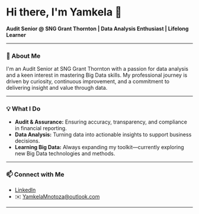 # Hi there, I'm Yamkela 👋

**Audit Senior @ SNG Grant Thornton | Data Analysis Enthusiast | Lifelong Learner**

---

### 👔 About Me

I'm an Audit Senior at SNG Grant Thornton with a passion for data analysis and a keen interest in mastering Big Data skills. My professional journey is driven by curiosity, continuous improvement, and a commitment to delivering insight and value through data.

---

### 💡 What I Do

- **Audit & Assurance:** Ensuring accuracy, transparency, and compliance in financial reporting.
- **Data Analysis:** Turning data into actionable insights to support business decisions.
- **Learning Big Data:** Always expanding my toolkit—currently exploring new Big Data technologies and methods.

---

### 📫 Connect with Me

- [LinkedIn](https://www.linkedin.com/feed/)
- ✉️ YamkelaMnotoza@outlook.com

---

